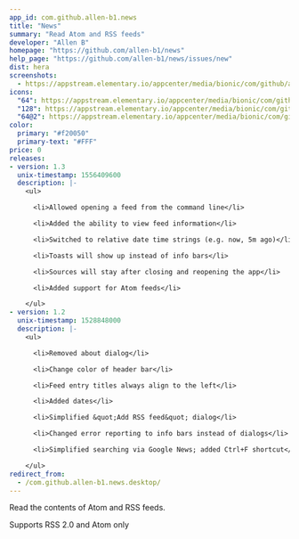 ```yaml
---
app_id: com.github.allen-b1.news
title: "News"
summary: "Read Atom and RSS feeds"
developer: "Allen B"
homepage: "https://github.com/allen-b1/news"
help_page: "https://github.com/allen-b1/news/issues/new"
dist: hera
screenshots:
  - https://appstream.elementary.io/appcenter/media/bionic/com/github/allen-b1.news/9A9BA4110B0B9D594833D593DC31221E/screenshots/image-1_orig.png
icons:
  "64": https://appstream.elementary.io/appcenter/media/bionic/com/github/allen-b1.news/9A9BA4110B0B9D594833D593DC31221E/icons/64x64/com.github.allen-b1.news_com.github.allen-b1.news.png
  "128": https://appstream.elementary.io/appcenter/media/bionic/com/github/allen-b1.news/9A9BA4110B0B9D594833D593DC31221E/icons/128x128/com.github.allen-b1.news_com.github.allen-b1.news.png
  "64@2": https://appstream.elementary.io/appcenter/media/bionic/com/github/allen-b1.news/9A9BA4110B0B9D594833D593DC31221E/icons/64x64@2/com.github.allen-b1.news_com.github.allen-b1.news.png
color:
  primary: "#f20050"
  primary-text: "#FFF"
price: 0
releases:
- version: 1.3
  unix-timestamp: 1556409600
  description: |-
    <ul>

      <li>Allowed opening a feed from the command line</li>

      <li>Added the ability to view feed information</li>

      <li>Switched to relative date time strings (e.g. now, 5m ago)</li>

      <li>Toasts will show up instead of info bars</li>

      <li>Sources will stay after closing and reopening the app</li>

      <li>Added support for Atom feeds</li>

    </ul>
- version: 1.2
  unix-timestamp: 1528848000
  description: |-
    <ul>

      <li>Removed about dialog</li>

      <li>Change color of header bar</li>

      <li>Feed entry titles always align to the left</li>

      <li>Added dates</li>

      <li>Simplified &quot;Add RSS feed&quot; dialog</li>

      <li>Changed error reporting to info bars instead of dialogs</li>

      <li>Simplified searching via Google News; added Ctrl+F shortcut</li>

    </ul>
redirect_from:
  - /com.github.allen-b1.news.desktop/
---
```


<p>Read the contents of Atom and RSS feeds.</p>
<p>Supports RSS 2.0 and Atom only</p>